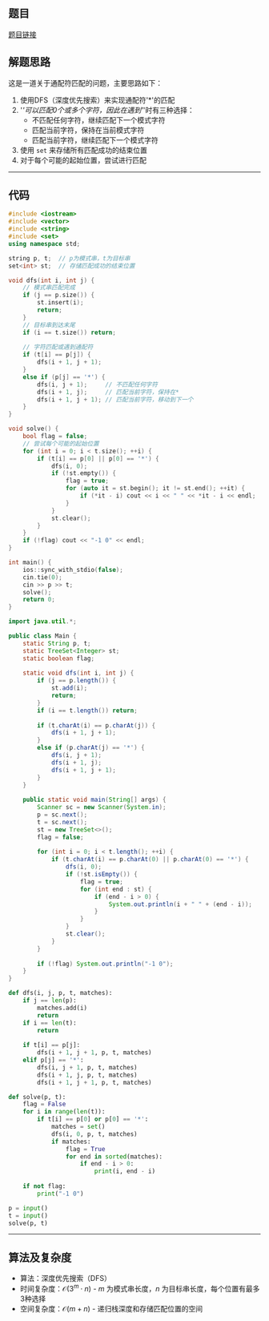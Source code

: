 ## 题目
[题目链接](https://www.nowcoder.com/practice/bab19e5b95b54744aa824e0d7be51487?tpId=182&tqId=377288&sourceUrl=/exam/oj&channenl=wgithub&fromPut=wgithub)

## 解题思路

这是一道关于通配符匹配的问题，主要思路如下：

1. 使用DFS（深度优先搜索）来实现通配符'*'的匹配
2. '*'可以匹配0个或多个字符，因此在遇到'*'时有三种选择：
   - 不匹配任何字符，继续匹配下一个模式字符
   - 匹配当前字符，保持在当前模式字符
   - 匹配当前字符，继续匹配下一个模式字符
3. 使用 `set` 来存储所有匹配成功的结束位置
4. 对于每个可能的起始位置，尝试进行匹配

---

## 代码

```cpp
#include <iostream>
#include <vector>
#include <string>
#include <set>
using namespace std;

string p, t;  // p为模式串，t为目标串
set<int> st;  // 存储匹配成功的结束位置

void dfs(int i, int j) {
    // 模式串匹配完成
    if (j == p.size()) {
        st.insert(i);
        return;
    }
    // 目标串到达末尾
    if (i == t.size()) return;
    
    // 字符匹配或遇到通配符
    if (t[i] == p[j]) {
        dfs(i + 1, j + 1);
    }
    else if (p[j] == '*') {
        dfs(i, j + 1);     // 不匹配任何字符
        dfs(i + 1, j);     // 匹配当前字符，保持在*
        dfs(i + 1, j + 1); // 匹配当前字符，移动到下一个
    }
}

void solve() {
    bool flag = false;
    // 尝试每个可能的起始位置
    for (int i = 0; i < t.size(); ++i) {
        if (t[i] == p[0] || p[0] == '*') {
            dfs(i, 0);
            if (!st.empty()) {
                flag = true;
                for (auto it = st.begin(); it != st.end(); ++it) {
                    if (*it - i) cout << i << " " << *it - i << endl;
                }
            }
            st.clear();
        }
    }
    if (!flag) cout << "-1 0" << endl;
}

int main() {
    ios::sync_with_stdio(false);
    cin.tie(0);
    cin >> p >> t;
    solve();
    return 0;
}
```

```java
import java.util.*;

public class Main {
    static String p, t;
    static TreeSet<Integer> st;
    static boolean flag;
    
    static void dfs(int i, int j) {
        if (j == p.length()) {
            st.add(i);
            return;
        }
        if (i == t.length()) return;
        
        if (t.charAt(i) == p.charAt(j)) {
            dfs(i + 1, j + 1);
        }
        else if (p.charAt(j) == '*') {
            dfs(i, j + 1);
            dfs(i + 1, j);
            dfs(i + 1, j + 1);
        }
    }
    
    public static void main(String[] args) {
        Scanner sc = new Scanner(System.in);
        p = sc.next();
        t = sc.next();
        st = new TreeSet<>();
        flag = false;
        
        for (int i = 0; i < t.length(); ++i) {
            if (t.charAt(i) == p.charAt(0) || p.charAt(0) == '*') {
                dfs(i, 0);
                if (!st.isEmpty()) {
                    flag = true;
                    for (int end : st) {
                        if (end - i > 0) {
                            System.out.println(i + " " + (end - i));
                        }
                    }
                }
                st.clear();
            }
        }
        
        if (!flag) System.out.println("-1 0");
    }
}
```

```python
def dfs(i, j, p, t, matches):
    if j == len(p):
        matches.add(i)
        return
    if i == len(t):
        return
        
    if t[i] == p[j]:
        dfs(i + 1, j + 1, p, t, matches)
    elif p[j] == '*':
        dfs(i, j + 1, p, t, matches)
        dfs(i + 1, j, p, t, matches)
        dfs(i + 1, j + 1, p, t, matches)

def solve(p, t):
    flag = False
    for i in range(len(t)):
        if t[i] == p[0] or p[0] == '*':
            matches = set()
            dfs(i, 0, p, t, matches)
            if matches:
                flag = True
                for end in sorted(matches):
                    if end - i > 0:
                        print(i, end - i)
            
    if not flag:
        print("-1 0")

p = input()
t = input()
solve(p, t)
```

---

## 算法及复杂度
- 算法：深度优先搜索（DFS）
- 时间复杂度：$\mathcal{O}(3^m \cdot n)$ - $m$ 为模式串长度，$n$ 为目标串长度，每个位置有最多3种选择
- 空间复杂度：$\mathcal{O}(m + n)$ - 递归栈深度和存储匹配位置的空间